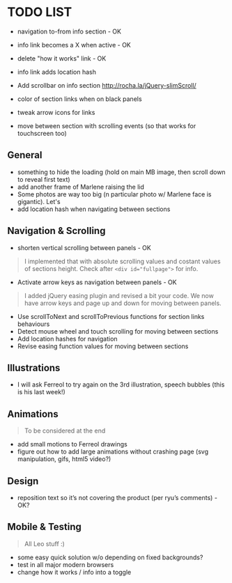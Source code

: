 TODO LIST
========



- navigation to-from info section - OK
- info link becomes a X when active - OK
- delete "how it works" link - OK
- info link adds location hash 

- Add scrollbar on info section
	http://rocha.la/jQuery-slimScroll/
- color of section links when on black panels
- tweak arrow icons for links
- move between section with scrolling events (so that works for touchscreen too)

General
------

- something to hide the loading (hold on main MB image, then scroll down to reveal first text)
- add another frame of Marlene raising the lid
- Some photos are way too big (n particular photo w/ Marlene face is gigantic). Let's 
- add location hash when navigating between sections

Navigation & Scrolling
--------

- shorten vertical scrolling between panels - OK
>I implemented that with absolute scrolling values and costant values of sections height. Check after `<div id="fullpage">` for info. 
- Activate arrow keys as navigation between panels - OK
>I added jQuery easing plugin and revised a bit your code. We now have arrow keys and page up and down for moving between panels. 
- Use scrollToNext and scrollToPrevious functions for section links behaviours
- Detect mouse wheel and touch scrolling for moving between sections
- Add location hashes for navigation
- Revise easing function values for moving between sections

Illustrations
-----------

- I will ask Ferreol to try again on the 3rd illustration, speech bubbles (this is his last week!)

Animations
---------
>To be considered at the end

- add small motions to Ferreol drawings
- figure out how to add large animations without crashing page (svg manipulation, gifs, html5 video?)

Design
---------

- reposition text so it’s not covering the product (per ryu’s comments) - OK? 

Mobile & Testing
-------

>All Leo stuff :)

- some easy quick solution w/o depending on fixed backgrounds?
- test in all major modern browsers
- change how it works / info into a toggle